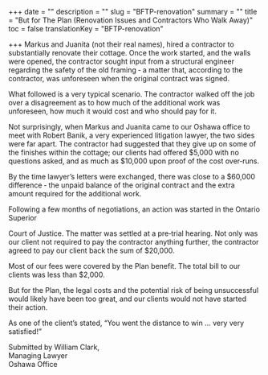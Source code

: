 +++
date = ""
description = ""
slug = "BFTP-renovation"
summary = ""
title = "But for The Plan (Renovation Issues and Contractors Who Walk Away)"
toc = false
translationKey = "BFTP-renovation"

+++
Markus and Juanita (not their real names), hired a contractor to substantially renovate their cottage. Once the work started, and the walls were opened, the contractor sought input from a structural engineer regarding the safety of the old framing ‐ a matter that, according to the contractor, was unforeseen when the original contract was signed.

What followed is a very typical scenario. The contractor walked off the job over a disagreement as to how much of the additional work was unforeseen, how much it would cost and who should pay for it.

Not surprisingly, when Markus and Juanita came to our Oshawa office to meet with Robert Banik, a very experienced litigation lawyer, the two sides were far apart. The contractor had suggested that they give up on some of the finishes within the cottage; our clients had offered $5,000 with no questions asked, and as much as $10,000 upon proof of the cost over‐runs.

By the time lawyer’s letters were exchanged, there was close to a $60,000 difference ‐ the unpaid balance of the original contract and the extra amount required for the additional work.

Following a few months of negotiations, an action was started in the Ontario Superior

Court of Justice. The matter was settled at a pre‐trial hearing. Not only was our client not required to pay the contractor anything further, the contractor agreed to pay our client back the sum of $20,000.

Most of our fees were covered by the Plan benefit. The total bill to our clients was less than $2,000.

But for the Plan, the legal costs and the potential risk of being unsuccessful would likely have been too great, and our clients would not have started their action.

As one of the client’s stated, “You went the distance to win ... very very satisfied!”

Submitted by William Clark,  
Managing Lawyer  
Oshawa Office